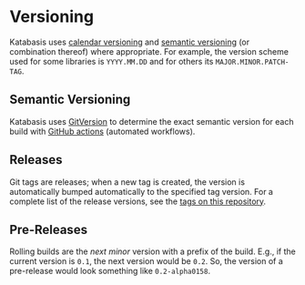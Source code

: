 # Versioning

Katabasis uses [calendar versioning](https://calver.org) and [semantic versioning](https://semver.org) (or combination thereof) where appropriate. For example, the version scheme used for some libraries is `YYYY.MM.DD` and for others its `MAJOR.MINOR.PATCH-TAG`.

## Semantic Versioning

Katabasis uses [GitVersion](https://github.com/GitTools/GitVersion) to determine the exact semantic version for each build with [GitHub actions](https://docs.github.com/en/free-pro-team@latest/actions/guides/about-continuous-integration) (automated workflows). 

## Releases

Git tags are releases; when a new tag is created, the version is automatically bumped automatically to the specified tag version.
For a complete list of the release versions, see the [tags on this repository](https://github.com/craftworkgames/Katabasis/tags).

## Pre-Releases

Rolling builds are the *next minor* version with a prefix of the build. E.g., if the current version is `0.1`, the next version would be `0.2`. So, the version of a pre-release would look something like `0.2-alpha0158`.
